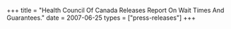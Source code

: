 +++
title = "Health Council Of Canada Releases Report On Wait Times And Guarantees."
date = 2007-06-25
types = ["press-releases"]
+++

